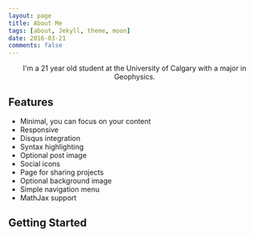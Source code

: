 ```yaml
---
layout: page
title: About Me
tags: [about, Jekyll, theme, moon]
date: 2016-03-21
comments: false
---
```

    
<center>I'm a 21 year old student at the University of Calgary with a major in Geophysics.</center>

## Features
* Minimal, you can focus on your content
* Responsive
* Disqus integration
* Syntax highlighting
* Optional post image
* Social icons
* Page for sharing projects
* Optional background image
* Simple navigation menu
* MathJax support


## Getting Started


